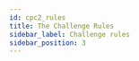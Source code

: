 ```yaml
---
id: cpc2_rules
title: The Challenge Rules
sidebar_label: Challenge rules
sidebar_position: 3
---
```


